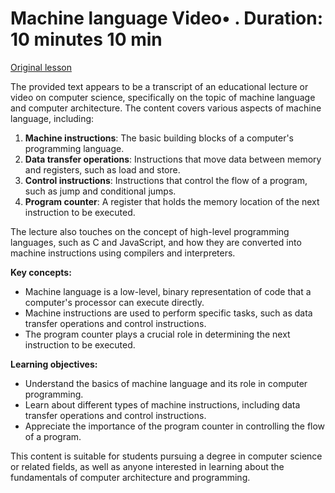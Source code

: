# Machine language Video• . Duration: 10 minutes 10 min

[Original lesson](https://www.coursera.org/learn/uol-how-computers-work/lecture/arzaF/machine-language)

The provided text appears to be a transcript of an educational lecture or video on computer science, specifically on the topic of machine language and computer architecture. The content covers various aspects of machine language, including:

1. **Machine instructions**: The basic building blocks of a computer's programming language.
2. **Data transfer operations**: Instructions that move data between memory and registers, such as load and store.
3. **Control instructions**: Instructions that control the flow of a program, such as jump and conditional jumps.
4. **Program counter**: A register that holds the memory location of the next instruction to be executed.

The lecture also touches on the concept of high-level programming languages, such as C and JavaScript, and how they are converted into machine instructions using compilers and interpreters.

**Key concepts:**

* Machine language is a low-level, binary representation of code that a computer's processor can execute directly.
* Machine instructions are used to perform specific tasks, such as data transfer operations and control instructions.
* The program counter plays a crucial role in determining the next instruction to be executed.

**Learning objectives:**

* Understand the basics of machine language and its role in computer programming.
* Learn about different types of machine instructions, including data transfer operations and control instructions.
* Appreciate the importance of the program counter in controlling the flow of a program.

This content is suitable for students pursuing a degree in computer science or related fields, as well as anyone interested in learning about the fundamentals of computer architecture and programming.

